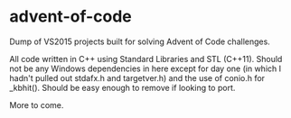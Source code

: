 # advent-of-code

Dump of VS2015 projects built for solving Advent of Code challenges.

All code written in C++ using Standard Libraries and STL (C++11).  Should not be any Windows dependencies in here except for day one (in which I hadn't pulled out stdafx.h and targetver.h) and the use of conio.h for _kbhit().  Should be easy enough to remove if looking to port.

More to come.
